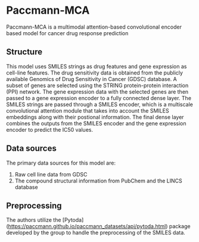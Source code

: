 # Paccmann-MCA
Paccmann-MCA is a multimodal attention-based convolutional encoder based model for cancer drug response prediction

## Structure
This model uses SMILES strings as drug features and gene expression as cell-line features. The drug sensitivity data is obtained from the publicly available Genomics of Drug Sensitivity in Cancer (GDSC) database. A subset of genes are selected using the STRING protein-protein interaction (PPI) network. The gene expression data with the selected genes are then passed to a gene expression encoder to a fully connected dense layer. The SMILES strings are passed through a SMILES encoder, which is a multiscale convolutional attention module that takes into account the SMILES embeddings along with their postional information. The final dense layer combines the outputs from the SMILES encoder and the gene expression encoder to predict the IC50 values.

## Data sources
The primary data sources for this model are:
1) Raw cell line data from GDSC
2) The compound structural information from PubChem and the LINCS database

## Preprocessing
The authors utilize the [Pytoda] (https://paccmann.github.io/paccmann_datasets/api/pytoda.html) package developed by the group to handle the preprocessing of the SMILES data.

